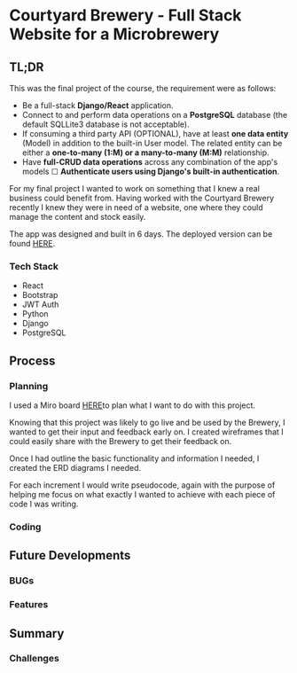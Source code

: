 # Courtyard Brewery - Full Stack Website for a Microbrewery

## TL;DR
This was the final project of the course, the requirement were as follows:
* Be a full-stack **Django/React** application.
* Connect to and perform data operations on a **PostgreSQL** database (the default SQLLite3 database is not acceptable).
* If consuming a third party API (OPTIONAL), have at least **one data entity** (Model) in addition to the built-in User model. The related entity can be either a **one-to-many (1:M) or a many-to-many (M:M)** relationship. 
* Have **full-CRUD data operations** across any combination of the app's models 
☐ **Authenticate users using Django's built-in authentication**.

For my final project I wanted to work on something that I knew a real business could benefit from. Having worked with the Courtyard Brewery recently I knew they were in need of a website, one where they could manage the content and stock easily. 

The app was designed and built in 6 days. The deployed version can be found [HERE](https://courtyardbrewery-frontend-production.up.railway.app/).

### Tech Stack
* React
* Bootstrap
* JWT Auth
* Python
* Django
* PostgreSQL


## Process

### Planning
I used a Miro board [HERE](https://miro.com/app/board/uXjVNfP-OMU=/?share_link_id=167399156126)to plan what I want to do with this project.

Knowing that this project was likely to go live and be used by the Brewery, I wanted to get their input and feedback early on. I created wireframes that I could easily share with the Brewery to get their feedback on. 

Once I had outline the basic functionality and information I needed, I created the ERD diagrams I needed. 

For each increment I would write pseudocode, again with the purpose of helping me focus on what exactly I wanted to achieve with each piece of code I was writing. 

### Coding 



## Future Developments
### BUGs

### Features

  
## Summary
### Challenges 
